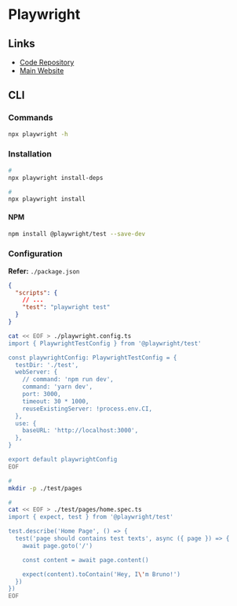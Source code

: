 # Playwright

## Links

- [Code Repository](https://github.com/microsoft/playwright)
- [Main Website](https://playwright.dev/)

## CLI

### Commands

```sh
npx playwright -h
```

### Installation

```sh
#
npx playwright install-deps

#
npx playwright install
```

#### NPM

```sh
npm install @playwright/test --save-dev
```

### Configuration

**Refer:** `./package.json`

```json
{
  "scripts": {
    // ...
    "test": "playwright test"
  }
}
```

```sh
cat << EOF > ./playwright.config.ts
import { PlaywrightTestConfig } from '@playwright/test'

const playwrightConfig: PlaywrightTestConfig = {
  testDir: './test',
  webServer: {
    // command: 'npm run dev',
    command: 'yarn dev',
    port: 3000,
    timeout: 30 * 1000,
    reuseExistingServer: !process.env.CI,
  },
  use: {
    baseURL: 'http://localhost:3000',
  },
}

export default playwrightConfig
EOF

#
mkdir -p ./test/pages

#
cat << EOF > ./test/pages/home.spec.ts
import { expect, test } from '@playwright/test'

test.describe('Home Page', () => {
  test('page should contains test texts', async ({ page }) => {
    await page.goto('/')

    const content = await page.content()

    expect(content).toContain('Hey, I\'m Bruno!')
  })
})
EOF
```
